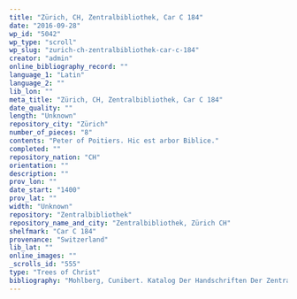 ```yaml
---
title: "Zürich, CH, Zentralbibliothek, Car C 184"
date: "2016-09-28"
wp_id: "5042"
wp_type: "scroll"
wp_slug: "zurich-ch-zentralbibliothek-car-c-184"
creator: "admin"
online_bibliography_record: ""
language_1: "Latin"
language_2: ""
lib_lon: ""
meta_title: "Zürich, CH, Zentralbibliothek, Car C 184"
date_quality: ""
length: "Unknown"
repository_city: "Zürich"
number_of_pieces: "8"
contents: "Peter of Poitiers. Hic est arbor Biblice."
completed: ""
repository_nation: "CH"
orientation: ""
description: ""
prov_lon: ""
date_start: "1400"
prov_lat: ""
width: "Unknown"
repository: "Zentralbibliothek"
repository_name_and_city: "Zentralbibliothek, Zürich CH"
shelfmark: "Car C 184"
provenance: "Switzerland"
lib_lat: ""
online_images: ""
_scrolls_id: "555"
type: "Trees of Christ"
bibliography: "Mohlberg, Cunibert. Katalog Der Handschriften Der Zentralbibliothek Zürich I. Mittelalterliche Handschriften. Zürich: Buchdruckerei Berichthaus, 1952. no 354, p. 152."
---
```



